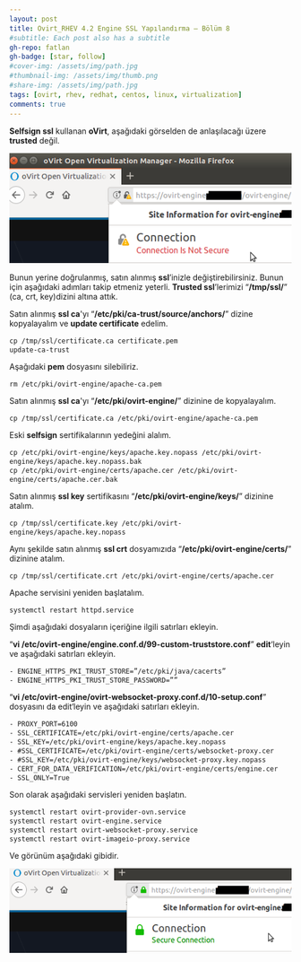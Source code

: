 ```yaml
---
layout: post
title: Ovirt_RHEV 4.2 Engine SSL Yapılandırma – Bölüm 8
#subtitle: Each post also has a subtitle
gh-repo: fatlan
gh-badge: [star, follow]
#cover-img: /assets/img/path.jpg
#thumbnail-img: /assets/img/thumb.png
#share-img: /assets/img/path.jpg
tags: [ovirt, rhev, redhat, centos, linux, virtualization]
comments: true
---
```

**Selfsign ssl** kullanan **oVirt**, aşağıdaki görselden de anlaşılacağı üzere **trusted** değil.

![Crepe](/assets/img/ovirt42-ssl-con/ovirt42-ssl-co01.png)

Bunun yerine doğrulanmış, satın alınmış **ssl**’inizle değiştirebilirsiniz. Bunun için aşağıdaki adımları takip etmeniz yeterli. **Trusted ssl**’lerimizi “**/tmp/ssl/**” (ca, crt, key)dizini altına attık.

Satın alınmış **ssl ca**'yı “**/etc/pki/ca-trust/source/anchors/**” dizine kopyalayalım ve **update certificate** edelim.

~~~
cp /tmp/ssl/certificate.ca certificate.pem
update-ca-trust
~~~

Aşağıdaki **pem** dosyasını silebiliriz.

~~~
rm /etc/pki/ovirt-engine/apache-ca.pem
~~~

Satın alınmış **ssl ca**'yı “**/etc/pki/ovirt-engine/**” dizinine de kopyalayalım.

~~~
cp /tmp/ssl/certificate.ca /etc/pki/ovirt-engine/apache-ca.pem
~~~

Eski **selfsign** sertifikalarının yedeğini alalım.

~~~
cp /etc/pki/ovirt-engine/keys/apache.key.nopass /etc/pki/ovirt-engine/keys/apache.key.nopass.bak
cp /etc/pki/ovirt-engine/certs/apache.cer /etc/pki/ovirt-engine/certs/apache.cer.bak
~~~

Satın alınmış **ssl key** sertifikasını “**/etc/pki/ovirt-engine/keys/**” dizinine atalım.

~~~
cp /tmp/ssl/certificate.key /etc/pki/ovirt-engine/keys/apache.key.nopass
~~~

Aynı şekilde satın alınmış **ssl crt** dosyamızıda “**/etc/pki/ovirt-engine/certs/**” dizinine atalım.

~~~
cp /tmp/ssl/certificate.crt /etc/pki/ovirt-engine/certs/apache.cer
~~~

Apache servisini yeniden başlatalım.

~~~
systemctl restart httpd.service
~~~

Şimdi aşağıdaki dosyaların içeriğine ilgili satırları ekleyin.

“**vi /etc/ovirt-engine/engine.conf.d/99-custom-truststore.conf**” **edit**‘leyin ve aşağıdaki satırları ekleyin.

~~~
- ENGINE_HTTPS_PKI_TRUST_STORE=”/etc/pki/java/cacerts”
- ENGINE_HTTPS_PKI_TRUST_STORE_PASSWORD=””
~~~

“**vi /etc/ovirt-engine/ovirt-websocket-proxy.conf.d/10-setup.conf**” dosyasını da edit‘leyin ve aşağıdaki satırları ekleyin.

~~~
- PROXY_PORT=6100
- SSL_CERTIFICATE=/etc/pki/ovirt-engine/certs/apache.cer
- SSL_KEY=/etc/pki/ovirt-engine/keys/apache.key.nopass
- #SSL_CERTIFICATE=/etc/pki/ovirt-engine/certs/websocket-proxy.cer
- #SSL_KEY=/etc/pki/ovirt-engine/keys/websocket-proxy.key.nopass
- CERT_FOR_DATA_VERIFICATION=/etc/pki/ovirt-engine/certs/engine.cer
- SSL_ONLY=True
~~~

Son olarak aşağıdaki servisleri yeniden başlatın.

~~~
systemctl restart ovirt-provider-ovn.service
systemctl restart ovirt-engine.service
systemctl restart ovirt-websocket-proxy.service
systemctl restart ovirt-imageio-proxy.service
~~~

Ve görünüm aşağıdaki gibidir.

![Crepe](/assets/img/ovirt42-ssl-con/ovirt42-ssl-co02.png)
